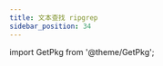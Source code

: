 ```yaml
---
title: 文本查找 ripgrep
sidebar_position: 34
---
```


import GetPkg from '@theme/GetPkg';

<GetPkg name="ripgrep" dnf apt scoop pacman/>
